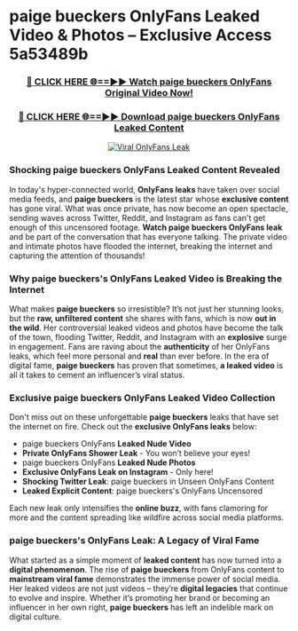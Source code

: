 # paige bueckers OnlyFans Leaked Video & Photos – Exclusive Access 5a53489b

<div align="center">

### [🔴 CLICK HERE 🌐==►► Watch paige bueckers OnlyFans Original Video Now!](https://aff.leakpic.com/?utm_medium=9dac6e3e92780789e695eb65dc45befdb20081c8&utm_campaign=Link_for_leakpic_com_5a53489b)

### [🔴 CLICK HERE 🌐==►► Download paige bueckers OnlyFans Leaked Content](https://aff.leakpic.com/?utm_medium=9dac6e3e92780789e695eb65dc45befdb20081c8&utm_campaign=Link_for_leakpic_com_5a53489b)

[![Viral OnlyFans Leak](https://i.ibb.co.com/xMMVF88/686577567.gif)](https://aff.leakpic.com/?utm_medium=9dac6e3e92780789e695eb65dc45befdb20081c8&utm_campaign=Link_for_leakpic_com_5a53489b)

</div>

### Shocking paige bueckers OnlyFans Leaked Content Revealed
In today's hyper-connected world, **OnlyFans leaks** have taken over social media feeds, and **paige bueckers** is the latest star whose **exclusive content** has gone viral. What was once private, has now become an open spectacle, sending waves across Twitter, Reddit, and Instagram as fans can't get enough of this uncensored footage. 
**Watch paige bueckers OnlyFans leak** and be part of the conversation that has everyone talking. The private video and intimate photos have flooded the internet, breaking the internet and capturing the attention of thousands!

### Why paige bueckers's OnlyFans Leaked Video is Breaking the Internet
What makes **paige bueckers** so irresistible? It’s not just her stunning looks, but the **raw, unfiltered content** she shares with fans, which is now **out in the wild**. Her controversial leaked videos and photos have become the talk of the town, flooding Twitter, Reddit, and Instagram with an **explosive** surge in engagement. 
Fans are raving about the **authenticity** of her OnlyFans leaks, which feel more personal and **real** than ever before. In the era of digital fame, **paige bueckers** has proven that sometimes, **a leaked video** is all it takes to cement an influencer’s viral status.

### Exclusive paige bueckers OnlyFans Leaked Video Collection
Don't miss out on these unforgettable **paige bueckers** leaks that have set the internet on fire. Check out the **exclusive OnlyFans leaks** below:

- paige bueckers OnlyFans **Leaked Nude Video**
- **Private OnlyFans Shower Leak** - You won’t believe your eyes!
- paige bueckers OnlyFans **Leaked Nude Photos**
- **Exclusive OnlyFans Leak on Instagram** - Only here!
- **Shocking Twitter Leak**: paige bueckers in Unseen OnlyFans Content
- **Leaked Explicit Content**: paige bueckers's OnlyFans Uncensored

Each new leak only intensifies the **online buzz**, with fans clamoring for more and the content spreading like wildfire across social media platforms.

### paige bueckers's OnlyFans Leak: A Legacy of Viral Fame
What started as a simple moment of **leaked content** has now turned into a **digital phenomenon**. The rise of **paige bueckers** from OnlyFans content to **mainstream viral fame** demonstrates the immense power of social media. 
Her leaked videos are not just videos – they’re **digital legacies** that continue to evolve and inspire. Whether it’s promoting her brand or becoming an influencer in her own right, **paige bueckers** has left an indelible mark on digital culture.
